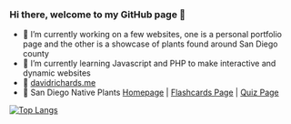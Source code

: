 ### Hi there, welcome to my GitHub page 👋

- 🔭 I’m currently working on a few websites, one is a personal portfolio page and the other is a showcase of plants found around San Diego county
- 🌱 I’m currently learning Javascript and PHP to make interactive and dynamic websites
- 🔗 <a href="http://davidrichards.me">davidrichards.me</a>
- 🌴 San Diego Native Plants <a href="https://davidrichards.me/san-diego-native-plants/index.html">Homepage</a> | <a href="https://davidrichards.me/san-diego-native-plants/flashcards.html">Flashcards Page</a> | <a href="https://davidrichards.me/san-diego-native-plants/quiz.html">Quiz Page

<!--
**drich-jpg/drich-jpg** is a ✨ _special_ ✨ repository because its `README.md` (this file) appears on your GitHub profile.

Here are some ideas to get you started:

-  ...
- 
- 👯 I’m looking to collaborate on ...
- 🤔 I’m looking for help with ...
- 💬 Ask me about ...
- 📫 How to reach me: ...
- 😄 Pronouns: ...
- ⚡ Fun fact: ...
-->

![Top Langs](https://github-readme-stats.vercel.app/api/top-langs/?username=drich-jpg&layout=compact&theme=dark)

<!-- <a href="https://www.linkedin.com/in/[username]/" target="blank"><img align="center" src="https://img.shields.io/badge/LinkedIn-0077B5?style=for-the-badge&logo=linkedin&logoColor=white" alt=""/></a> -->
